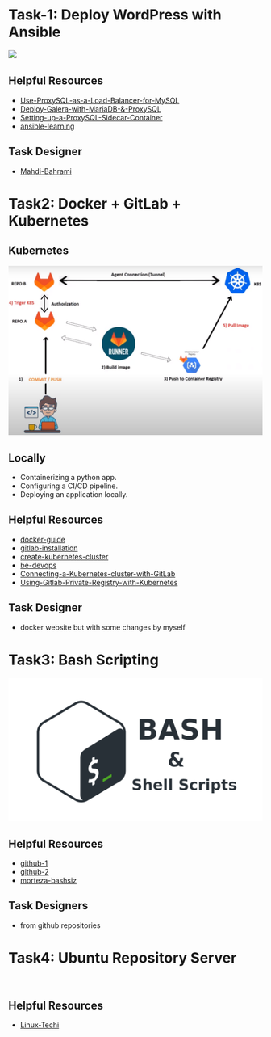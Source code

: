 # Task-1: Deploy WordPress with Ansible
![](https://github.com/mhesfahani97/Self-DevOps-BootCamp-1/blob/main/Task-1/pics/1.png?raw=true)
## Helpful Resources
- [Use-ProxySQL-as-a-Load-Balancer-for-MySQL](https://www.digitalocean.com/community/tutorials/how-to-use-proxysql-as-a-load-balancer-for-mysql-on-ubuntu-16-04#step-6-creating-the-mysql-users)
- [Deploy-Galera-with-MariaDB-&-ProxySQL](https://sesamedisk.com/mysql-cluster-deploy-galera-with-mariadb-proxysql/)
- [Setting-up-a-ProxySQL-Sidecar-Container](https://www.percona.com/blog/setting-up-a-proxysql-sidecar-container/)
- [ansible-learning](https://www.youtube.com/watch?v=ww4yY5ipYgo&list=PLRMCwJJwWR1AKYcUkdcorTFR-bhXUN6oO)

## Task Designer
- [Mahdi-Bahrami](https://www.linkedin.com/in/mahdibahrami/)

# Task2: Docker + GitLab + Kubernetes
## Kubernetes
![](https://github.com/mhesfahani97/Self-DevOps-BootCamp-1/blob/main/Task-2/pics/task.png?raw=true)
## Locally
- Containerizing a python app.
- Configuring a CI/CD pipeline.
- Deploying an application locally.

## Helpful Resources
- [docker-guide](https://docs.docker.com/guides/get-started/)
- [gitlab-installation](https://github.com/mhesfahani97/DigiNext-DevOps-BootCamp/tree/main/Task-6)
- [create-kubernetes-cluster](https://github.com/mhesfahani97/DigiNext-DevOps-BootCamp/tree/main/Task-5)
- [be-devops](https://www.youtube.com/watch?v=fwtxi_BRmt0&t=2900s)
- [Connecting-a-Kubernetes-cluster-with-GitLab](https://www.youtube.com/watch?v=fwtxi_BRmt0&t=2900s)
- [Using-Gitlab-Private-Registry-with-Kubernetes](https://chris-vermeulen.com/using-gitlab-registry-with-kubernetes/)

## Task Designer
- docker website but with some changes by myself

# Task3: Bash Scripting
![](https://github.com/mhesfahani97/Self-DevOps-BootCamp-1/blob/main/Task-3/pics/bash.jpg?raw=true)

## Helpful Resources
- [github-1](https://github.com/Safiakhatoon767/Shell-Scripting-Project)
- [github-2](https://github.com/ruanyf/simple-bash-scripts)
- [morteza-bashsiz](https://www.youtube.com/playlist?list=PLRMCwJJwWR1A3_ECuOqdIaR-XLnr6bDj_)

## Task Designers
- from github repositories

# Task4: Ubuntu Repository Server
![]()

## Helpful Resources
- [Linux-Techi](https://www.linuxtechi.com/setup-local-apt-repository-server-ubuntu/)
